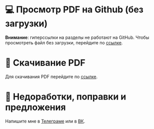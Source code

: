 # 💻 Просмотр PDF на Github (без загрузки)

**Внимание**: гиперссылки на разделы не работают на GitHub.
Чтобы просмотреть файл без загрузки, перейдите по [ссылке](https://github.com/danilshvalov/ecology/blob/main/lections/notes.pdf).

# 💾 Скачивание PDF

Для скачивания PDF перейдите по [ссылке](https://github.com/danilshvalov/ecology/raw/main/lections/notes.pdf).

# 🚧 Недоработки, поправки и предложения

Напишите мне в [Телеграме](https://t.me/danilshvalov) или в [ВК](https://vk.com/danilshvalov).
